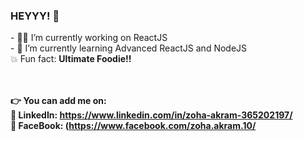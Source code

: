 ### HEYYY! 👋
<link rel="stylesheet" href="https://cdnjs.cloudflare.com/ajax/libs/font-awesome/4.7.0/css/font-awesome.min.css">
- 👩‍💻 I’m currently working on ReactJS<br>
- 🌱 I’m currently learning Advanced ReactJS and NodeJS<br>
💥 Fun fact: <b>Ultimate Foodie!!<b>
  <br>
  <br>
  <br>
  
👉 You can add me on:<br>
🔵 LinkedIn: https://www.linkedin.com/in/zoha-akram-365202197/ <br> 
🔴 FaceBook: (https://www.facebook.com/zoha.akram.10/ <br>

